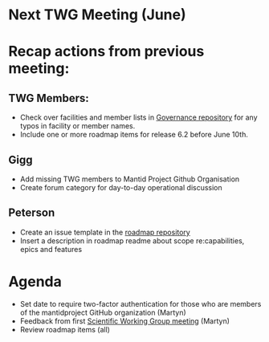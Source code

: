 # Next TWG Meeting (June)

# Recap actions from previous meeting:
## TWG Members:
- Check over facilities and member lists in [Governance repository](https://github.com/mantidproject/governance) for any typos in facility or member names.
- Include one or more roadmap items for release 6.2 before June 10th.

## Gigg
- Add missing TWG members to Mantid Project Github Organisation
- Create forum category for day-to-day operational discussion

## Peterson
- Create an issue template in the [roadmap repository](https://github.com/mantidproject/roadmap)
- Insert a description in roadmap readme about scope re:capabilities, epics and features

# Agenda
- Set date to require two-factor authentication for those who are members of the mantidproject GitHub organization (Martyn)
- Feedback from first [Scientific Working Group meeting](https://github.com/mantidproject/governance/blob/main/scientific-working-group/minutes/2021/2021-05-26.md) (Martyn)
- Review roadmap items (all)
